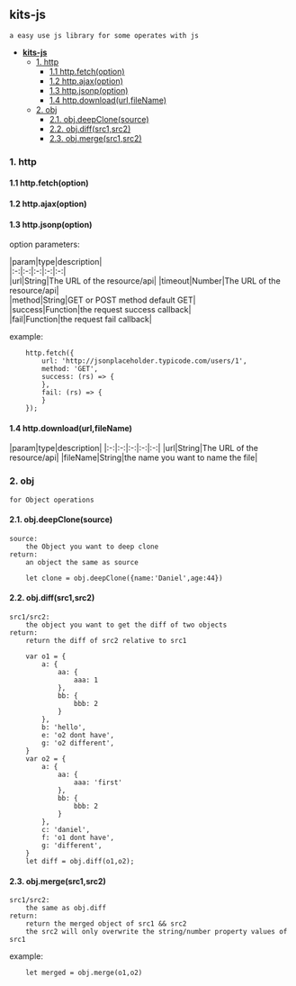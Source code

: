  **kits-js**   
--
    a easy use js library for some operates with js  

- [ **kits-js** ](#kits-js)
    - [1. http](#1-http)
        - [1.1 http.fetch(option)](#11-httpfetchoption)
        - [1.2 http.ajax(option)](#12-httpajaxoption)
        - [1.3 http.jsonp(option)](#13-httpjsonpoption)
        - [1.4 http.download(url,fileName)](#14-httpdownloadurlfilename)
    - [2. obj](#2-obj)
        - [2.1. obj.deepClone(source)](#21-objdeepclonesource)
        - [2.2. obj.diff(src1,src2)](#22-objdiffsrc1src2)
        - [2.3. obj.merge(src1,src2)](#23-objmergesrc1src2)

###  1. http
#### 1.1 http.fetch(option) 
#### 1.2 http.ajax(option)  
#### 1.3 http.jsonp(option)  

option parameters:

|param|type|description|  
|:-:|:-:|:-:|:-:|:-:|  
|url|String|The URL of the resource/api| 
|timeout|Number|The URL of the resource/api|  
|method|String|GET or POST method default GET|  
|success|Function|the request success callback|  
|fail|Function|the request fail callback| 

example:
```
    http.fetch({
        url: 'http://jsonplaceholder.typicode.com/users/1',
        method: 'GET',
        success: (rs) => {
        },
        fail: (rs) => {
        }
    });
```
#### 1.4 http.download(url,fileName)   

|param|type|description|
|:-:|:-:|:-:|:-:|:-:|
|url|String|The URL of the resource/api|
|fileName|String|the name you want to name the file|

### 2. obj 

    for Object operations

#### 2.1.  obj.deepClone(source)      

    source: 
        the Object you want to deep clone
    return:
        an object the same as source

```
    let clone = obj.deepClone({name:'Daniel',age:44})
```

#### 2.2.  obj.diff(src1,src2)   

    src1/src2:     
        the object you want to get the diff of two objects   
    return:   
        return the diff of src2 relative to src1   
    
```
    var o1 = {
        a: {
            aa: {
                aaa: 1
            },
            bb: {
                bbb: 2
            }
        },
        b: 'hello',
        e: 'o2 dont have',
        g: 'o2 different',
    }
    var o2 = {
        a: {
            aa: {
                aaa: 'first'
            },
            bb: {
                bbb: 2
            }
        },
        c: 'daniel',
        f: 'o1 dont have',
        g: 'different',
    }
    let diff = obj.diff(o1,o2);

```

#### 2.3.  obj.merge(src1,src2) 
    src1/src2:  
        the same as obj.diff  
    return:  
        return the merged object of src1 && src2  
        the src2 will only overwrite the string/number property values of src1

example:

```
    let merged = obj.merge(o1,o2)
```